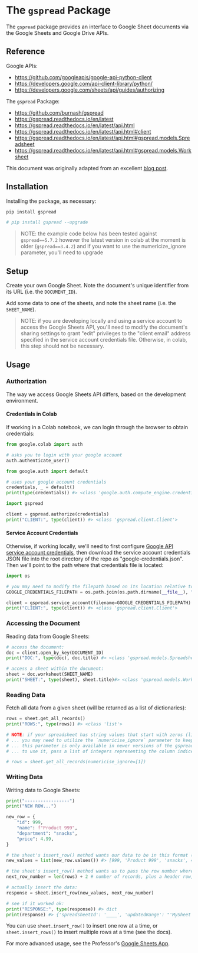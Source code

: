 # The `gspread` Package

The `gspread` package provides an interface to Google Sheet documents via the Google Sheets and Google Drive APIs.

## Reference

Google APIs:

  + https://github.com/googleapis/google-api-python-client
  + https://developers.google.com/api-client-library/python/
  + https://developers.google.com/sheets/api/guides/authorizing

The `gspread` Package:

  + https://github.com/burnash/gspread
  + https://gspread.readthedocs.io/en/latest
  + https://gspread.readthedocs.io/en/latest/api.html
  + https://gspread.readthedocs.io/en/latest/api.html#client
  + https://gspread.readthedocs.io/en/latest/api.html#gspread.models.Spreadsheet
  + https://gspread.readthedocs.io/en/latest/api.html#gspread.models.Worksheet


This document was originally adapted from an excellent [blog post](https://www.twilio.com/blog/2017/02/an-easy-way-to-read-and-write-to-a-google-spreadsheet-in-python.html).

## Installation

Installing the package, as necessary:

```sh
pip install gspread

# pip install gspread --upgrade
```

> NOTE: the example code below has been tested against `gspread==5.7.2` however the latest version in colab at the moment is older (`gspread==3.4.2`) and if you want to use the numericize_ignore parameter, you'll need to upgrade

## Setup

Create your own Google Sheet. Note the document's unique identifier from its URL (i.e. the `DOCUMENT_ID`).

Add some data to one of the sheets, and note the sheet name (i.e. the `SHEET_NAME`).

> NOTE: if you are developing locally and using a service account to access the Google Sheets API, you'll need to modify the document's sharing settings to grant "edit" privileges to the "client email" address specified in the service account credentials file. Otherwise, in colab, this step should not be necessary.


## Usage

### Authorization

The way we access Google Sheets API differs, based on the development environment.

#### Credentials in Colab

If working in a Colab notebook, we can login through the browser to obtain credentials:

```py
from google.colab import auth

# asks you to login with your google account
auth.authenticate_user()
```

```py
from google.auth import default

# uses your google account credentials
credentials, _ = default()
print(type(credentials)) #> <class 'google.auth.compute_engine.credentials.Credentials'>
```

```py
import gspread

client = gspread.authorize(credentials)
print("CLIENT:", type(client)) #> <class 'gspread.client.Client'>
```

#### Service Account Credentials

Otherwise, if working locally, we'll need to first configure [Google API service account credentials](/notes/devtools/google-apis.md#service-account-credentials), then download the service account credentials JSON file into the root directory of the repo as "google-credentials.json". Then we'll point to the path where that credentials file is located:

```py
import os

# you may need to modify the filepath based on its location relative to your Python script (see the `os` module notes)
GOOGLE_CREDENTIALS_FILEPATH = os.path.join(os.path.dirname(__file__), "..", "google-credentials.json")

client = gspread.service_account(filename=GOOGLE_CREDENTIALS_FILEPATH)
print("CLIENT:", type(client)) #> <class 'gspread.client.Client'>
```


### Accessing the Document

Reading data from Google Sheets:

```py
# access the document:
doc = client.open_by_key(DOCUMENT_ID)
print("DOC:", type(doc), doc.title) #> <class 'gspread.models.Spreadsheet'>

# access a sheet within the document:
sheet = doc.worksheet(SHEET_NAME)
print("SHEET:", type(sheet), sheet.title)#> <class 'gspread.models.Worksheet'>
```

### Reading Data

Fetch all data from a given sheet (will be returned as a list of dictionaries):

```py
rows = sheet.get_all_records()
print("ROWS:", type(rows)) #> <class 'list'>
```

```sh
# NOTE: if your spreadsheet has string values that start with zeros (like "06510"),
# ... you may need to utilize the `numericise_ignore` parameter to keep the leading zeros
# ... this parameter is only available in newer versions of the gspread package.
# ... to use it, pass a list of integers representing the column indices (starting at 1)

# rows = sheet.get_all_records(numericise_ignore=[1])
```

### Writing Data

Writing data to Google Sheets:

```py
print("-----------------")
print("NEW ROW...")

new_row = {
    "id": 999,
    "name": f"Product 999",
    "department": "snacks",
    "price": 4.99,
}

# the sheet's insert_row() method wants our data to be in this format (see docs):
new_values = list(new_row.values()) #> [999, 'Product 999', 'snacks', 4.99]

# the sheet's insert_row() method wants us to pass the row number where this will be inserted (see docs):
next_row_number = len(rows) + 2 # number of records, plus a header row, plus one

# actually insert the data:
response = sheet.insert_row(new_values, next_row_number)

# see if it worked ok:
print("RESPONSE:", type(response)) #> dict
print(response) #> {'spreadsheetId': '____', 'updatedRange': "'MySheet'!A9:D9", 'updatedRows': 1, 'updatedColumns': 4, 'updatedCells': 4}
```

You can use `sheet.insert_row()` to insert one row at a time, or `sheet.insert_rows()` to insert multiple rows at a time (see the docs).

For more advanced usage, see the Professor's [Google Sheets App](https://github.com/prof-rossetti/flask-sheets-template-2023/blob/main/app/spreadsheet_service.py).
